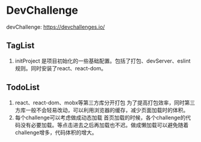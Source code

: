 # DevChallenge
devChallenge: https://devchallenges.io/

## TagList
1. initProject 是项目初始化的一些基础配置。包括了打包、devServer、eslint规则。同时安装了react、react-dom。

## TodoList
1. react、react-dom、mobx等第三方库分开打包
  为了提高打包效率，同时第三方库一般不会轻易改动，可以利用浏览器的缓存，减少页面加载时的体积。
2. 每个challenge可以考虑做成动态加载
  首页加载的时候，各个challenge的代码没有必要加载。等点击进去之后再加载也不迟。做成懒加载可以避免随着challenge增多，代码体积的增大。